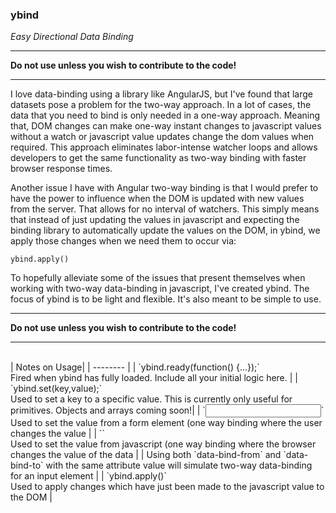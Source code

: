 ### ybind

*Easy Directional Data Binding*

___

**Do not use unless you wish to contribute to the code!**

___

I love data-binding using a library like AngularJS, but I've found that large datasets pose a problem for the two-way approach. In a lot of cases, the data that you need to bind is only needed in a one-way approach. Meaning that, DOM changes can make one-way instant changes to javascript values without a watch or javascript value updates change the dom values when required. This approach eliminates labor-intense watcher loops and allows developers to get the same functionality as two-way binding with faster browser response times.
 
Another issue I have with Angular two-way binding is that I would prefer to have the power to influence when the DOM is updated with new values from the server. That allows for no interval of watchers. This simply means that instead of just updating the values in javascript and expecting the binding library to automatically update the values on the DOM, in ybind, we apply those changes when we need them to occur via:

`ybind.apply()`
 
To hopefully alleviate some of the issues that present themselves when working with two-way data-binding in javascript, I've created ybind. The focus of ybind is to be light and flexible. It's also meant to be simple to use. 

___

**Do not use unless you wish to contribute to the code!**

___
<br>
| Notes on Usage|
| -------- |
| `ybind.ready(function() {...});` <br>Fired when ybind has fully loaded. Include all your initial logic here. |
| `ybind.set(key,value);` <br> Used to set a key to a specific value. This is currently only useful for primitives. Objects and arrays coming soon!|
| `<input data-bind-to='key' />` <br> Used to set the value from a form element (one way binding where the user changes the value |
| `<span data-bind-from='key'>` <br> Used to set the value from javascript (one way binding where the browser changes the value of the data | 
| Using both `data-bind-from` and `data-bind-to` with the same attribute value <key> will simulate two-way data-binding for an input element |
| `ybind.apply()` <br> Used to apply changes which have just been made to the javascript value to the DOM |
